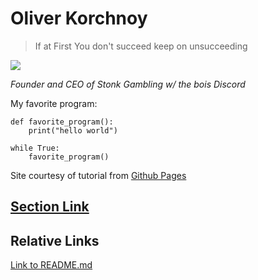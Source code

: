 # Oliver Korchnoy

> If at First You don't succeed keep on unsucceeding

![](http://si.wsj.net/public/resources/images/MI-AW459_MUNGER_DV_20090430225919.jpg)

_Founder and CEO of Stonk Gambling w/ the bois Discord_

My favorite program:

```
def favorite_program():
    print("hello world")

while True:
    favorite_program()
```

Site courtesy of tutorial from [Github Pages](https://docs.github.com/en/github/writing-on-github/getting-started-with-writing-and-formatting-on-github/basic-writing-and-formatting-syntax)

## [Section Link](https://www.youtube.com/watch?v=dQw4w9WgXcQ)

## Relative Links

[Link to README.md](/README.md)
